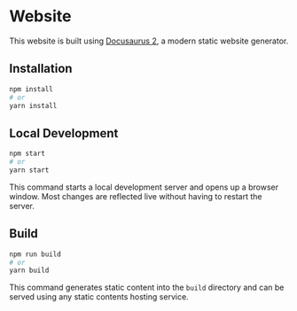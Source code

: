 # Website

This website is built using [Docusaurus 2](https://docusaurus.io/), a modern static website generator.

## Installation

```bash
npm install
# or
yarn install
```

## Local Development

```bash
npm start
# or
yarn start
```

This command starts a local development server and opens up a browser window. Most changes are reflected live without having to restart the server.

## Build

```bash
npm run build
# or
yarn build
```

This command generates static content into the `build` directory and can be served using any static contents hosting service.
